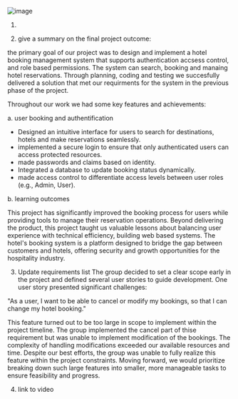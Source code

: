 ![image](https://github.com/user-attachments/assets/331b8f05-873a-4aa0-b007-4c564b33ae36)

1)

2) give a summary on the final project outcome:
   
the primary goal of our project was to design and implement a hotel booking  management system that supports authentication accsess control, and role based permissions. The system can search, booking and manaing hotel reservations. Through planning, coding and testing we succesfully delivered a solution that met our requirments for the system in the previous phase of the project.

Throughout our work we had some key features and achievements:

a. user booking and authentification
   - Designed an intuitive interface for users to search for destinations, hotels and make reservations seamlessly.
   - implemented a secure login to ensure that only authenticated users can access protected resources.
   - made passwords and claims based on identity.
   - Integrated a database to update booking status dynamically.
   - made access control to differentiate access levels between user roles (e.g., Admin, User).

b. learning outcomes
   
This project has significantly improved the booking process for users while providing tools to manage their reservation operations. Beyond delivering the product, this project taught us valuable lessons about balancing user experience with technical efficiency, building web based systems.
The hotel's booking system is a platform designed to bridge the gap between customers and hotels, offering security and growth opportunities for the hospitality industry.

   

3) Update requirements list
The group decided to set a clear scope early in the project and defined several user stories to guide development. One user story presented significant challenges:

"As a user, I want to be able to cancel or modify my bookings, so that I can change my hotel booking."

This feature turned out to be too large in scope to implement within the project timeline. The group implemented the cancel part of thise requirement but was unable to implement modification of the bookings. The complexity of handling modifications exceeded our available resources and time. Despite our best efforts, the group was unable to fully realize this feature within the project constraints. Moving forward, we would prioritize breaking down such large features into smaller, more manageable tasks to ensure feasibility and progress.

4) link to video
   



